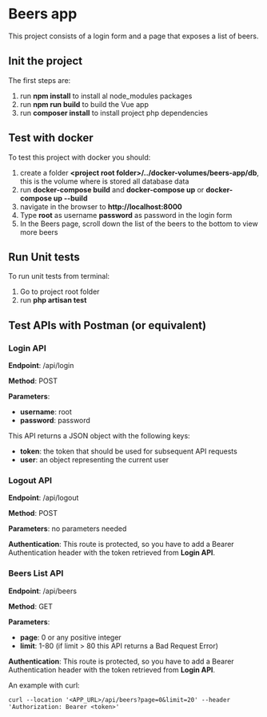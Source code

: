 # Beers app
This project consists of a login form and a page that exposes a list of beers.

## Init the project ##
The first steps are:
1) run **npm install** to install al node_modules packages
2) run **npm run build** to build the Vue app
3) run **composer install** to install project php dependencies

## Test with docker ##
To test this project with docker you should:
1) create a folder **&lt;project root folder&gt;/../docker-volumes/beers-app/db**, this is the volume 
   where is stored all database data
2) run **docker-compose build** and **docker-compose up** or **docker-compose up --build**
3) navigate in the browser to **http://localhost:8000**
4) Type **root** as username **password** as password in the login form
5) In the Beers page, scroll down the list of the beers to the bottom to view more beers

## Run Unit tests ##
To run unit tests from terminal:
1) Go to project root folder
2) run **php artisan test**

## Test APIs with Postman (or equivalent) ##
### Login API ###
**Endpoint**: /api/login

**Method**: POST

**Parameters**:
 - **username**: root
 - **password**: password

This API returns a JSON object with the following keys:
 - **token**: the token that should be used for subsequent API requests
 - **user**: an object representing the current user

### Logout API ###
**Endpoint**: /api/logout

**Method**: POST

**Parameters**: no parameters needed

**Authentication**:
This route is protected, so you have to add a Bearer Authentication header with the token retrieved from **Login API**.

### Beers List API ###
**Endpoint**: /api/beers

**Method**: GET

**Parameters**:
 - **page**: 0 or any positive integer
 - **limit**: 1-80 (if limit > 80 this API returns a Bad Request Error)

**Authentication**:
This route is protected, so you have to add a Bearer Authentication header with the token retrieved from **Login API**.

An example with curl:
```
curl --location '<APP_URL>/api/beers?page=0&limit=20' --header 'Authorization: Bearer <token>'
```
